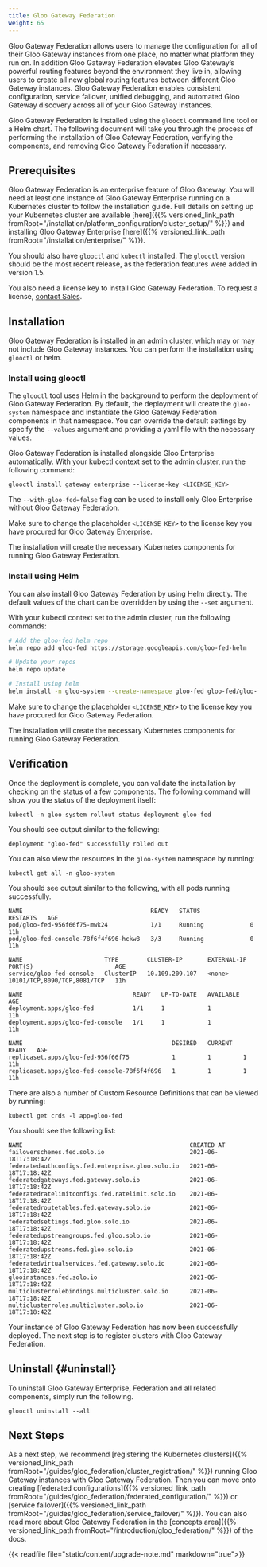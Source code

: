 ```yaml
---
title: Gloo Gateway Federation
weight: 65
---
```


Gloo Gateway Federation allows users to manage the configuration for all of their Gloo Gateway instances from one place, no matter what platform they run on. In addition Gloo Gateway Federation elevates Gloo Gateway’s powerful routing features beyond the environment they live in, allowing users to create all new global routing features between different Gloo Gateway instances. Gloo Gateway Federation enables consistent configuration, service failover, unified debugging, and automated Gloo Gateway discovery across all of your Gloo Gateway instances.

Gloo Gateway Federation is installed using the `glooctl` command line tool or a Helm chart. The following document will take you through the process of performing the installation of Gloo Gateway Federation, verifying the components, and removing Gloo Gateway Federation if necessary.

## Prerequisites

Gloo Gateway Federation is an enterprise feature of Gloo Gateway. You will need at least one instance of Gloo Gateway Enterprise running on a Kubernetes cluster to follow the installation guide. Full details on setting up your Kubernetes cluster are available [here]({{% versioned_link_path fromRoot="/installation/platform_configuration/cluster_setup/" %}}) and installing Gloo Gateway Enterprise [here]({{% versioned_link_path fromRoot="/installation/enterprise/" %}}).

You should also have `glooctl` and `kubectl` installed. The `glooctl` version should be the most recent release, as the federation features were added in version 1.5. 

You also need a license key to install Gloo Gateway Federation. To request a license, [contact Sales](https://www.solo.io/company/contact/).

## Installation

Gloo Gateway Federation is installed in an admin cluster, which may or may not include Gloo Gateway instances. You can perform the installation using `glooctl` or helm. 

### Install using glooctl

The `glooctl` tool uses Helm in the background to perform the deployment of Gloo Gateway Federation. By default, the deployment will create the `gloo-system` namespace and instantiate the Gloo Gateway Federation components in that namespace.  You can override the default settings by specify the `--values` argument and providing a yaml file with the necessary values.

Gloo Gateway Federation is installed alongside Gloo Enterprise automatically. With your kubectl context set to the admin cluster, run the following command:

```
glooctl install gateway enterprise --license-key <LICENSE_KEY>
```

The `--with-gloo-fed=false` flag can be used to install only Gloo Enterprise without Gloo Gateway Federation.

Make sure to change the placeholder `<LICENSE_KEY>` to the license key you have procured for Gloo Gateway Enterprise.

The installation will create the necessary Kubernetes components for running Gloo Gateway Federation.

### Install using Helm

You can also install Gloo Gateway Federation by using Helm directly. The default values of the chart can be overridden by using the `--set` argument.

With your kubectl context set to the admin cluster, run the following commands:

```bash
# Add the gloo-fed helm repo
helm repo add gloo-fed https://storage.googleapis.com/gloo-fed-helm

# Update your repos 
helm repo update

# Install using helm
helm install -n gloo-system --create-namespace gloo-fed gloo-fed/gloo-fed --set license_key=<LICENSE_KEY>
```

Make sure to change the placeholder `<LICENSE_KEY>` to the license key you have procured for Gloo Gateway Federation.

The installation will create the necessary Kubernetes components for running Gloo Gateway Federation.

## Verification

Once the deployment is complete, you can validate the installation by checking on the status of a few components. The following command will show you the status of the deployment itself:

```
kubectl -n gloo-system rollout status deployment gloo-fed
```

You should see output similar to the following:

```
deployment "gloo-fed" successfully rolled out
```

You can also view the resources in the `gloo-system` namespace by running:

```
kubectl get all -n gloo-system
```

You should see output similar to the following, with all pods running successfully.

```
NAME                                    READY   STATUS              RESTARTS   AGE
pod/gloo-fed-956f66f75-mwk24            1/1     Running             0          11h
pod/gloo-fed-console-78f6f4f696-hckw8   3/3     Running             0          11h

NAME                       TYPE        CLUSTER-IP       EXTERNAL-IP   PORT(S)                       AGE
service/gloo-fed-console   ClusterIP   10.109.209.107   <none>        10101/TCP,8090/TCP,8081/TCP   11h

NAME                               READY   UP-TO-DATE   AVAILABLE   AGE
deployment.apps/gloo-fed           1/1     1            1           11h
deployment.apps/gloo-fed-console   1/1     1            1           11h

NAME                                          DESIRED   CURRENT   READY   AGE
replicaset.apps/gloo-fed-956f66f75            1         1         1       11h
replicaset.apps/gloo-fed-console-78f6f4f696   1         1         1       11h
```

There are also a number of Custom Resource Definitions that can be viewed by running:

```
kubectl get crds -l app=gloo-fed
```

You should see the following list:

```
NAME                                               CREATED AT
failoverschemes.fed.solo.io                        2021-06-18T17:18:42Z
federatedauthconfigs.fed.enterprise.gloo.solo.io   2021-06-18T17:18:42Z
federatedgateways.fed.gateway.solo.io              2021-06-18T17:18:42Z
federatedratelimitconfigs.fed.ratelimit.solo.io    2021-06-18T17:18:42Z
federatedroutetables.fed.gateway.solo.io           2021-06-18T17:18:42Z
federatedsettings.fed.gloo.solo.io                 2021-06-18T17:18:42Z
federatedupstreamgroups.fed.gloo.solo.io           2021-06-18T17:18:42Z
federatedupstreams.fed.gloo.solo.io                2021-06-18T17:18:42Z
federatedvirtualservices.fed.gateway.solo.io       2021-06-18T17:18:42Z
glooinstances.fed.solo.io                          2021-06-18T17:18:42Z
multiclusterrolebindings.multicluster.solo.io      2021-06-18T17:18:42Z
multiclusterroles.multicluster.solo.io             2021-06-18T17:18:42Z
```

Your instance of Gloo Gateway Federation has now been successfully deployed. The next step is to register clusters with Gloo Gateway Federation.

## Uninstall {#uninstall}

To uninstall Gloo Gateway Enterprise, Federation and all related components, simply run the following.

```shell
glooctl uninstall --all
```

## Next Steps

As a next step, we recommend [registering the Kubernetes clusters]({{% versioned_link_path fromRoot="/guides/gloo_federation/cluster_registration/" %}}) running Gloo Gateway instances with Gloo Gateway Federation. Then you can move onto creating [federated configurations]({{% versioned_link_path fromRoot="/guides/gloo_federation/federated_configuration/" %}}) or [service failover]({{% versioned_link_path fromRoot="/guides/gloo_federation/service_failover/" %}}). You can also read more about Gloo Gateway Federation in the [concepts area]({{% versioned_link_path fromRoot="/introduction/gloo_federation/" %}}) of the docs.

{{< readfile file="static/content/upgrade-note.md" markdown="true">}}
